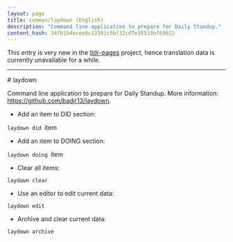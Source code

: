 ```yaml
---
layout: page
title: common/laydown (English)
description: "Command line application to prepare for Daily Standup."
content_hash: 34fb1b4ecee0c12381c5bf32cd7e35533ef69022
---
```


This entry is very new in the [tldr-pages](https://github.com/tldr-pages/tldr) project, hence translation data is currently unavailable for a while.

<hr># laydown

Command line application to prepare for Daily Standup.
More information: <https://github.com/badjr13/laydown>.

- Add an item to DID section:

`laydown did `<span class="tldr-var badge badge-pill bg-dark-lm bg-white-dm text-white-lm text-dark-dm font-weight-bold">item</span>

- Add an item to DOING section:

`laydown doing `<span class="tldr-var badge badge-pill bg-dark-lm bg-white-dm text-white-lm text-dark-dm font-weight-bold">item</span>

- Clear all items:

`laydown clear`

- Use an editor to edit current data:

`laydown edit`

- Archive and clear current data:

`laydown archive`
